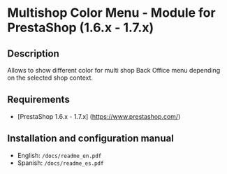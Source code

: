 Multishop Color Menu - Module for PrestaShop (1.6.x - 1.7.x)
==================================================
## Description
Allows to show different color for multi shop Back Office menu depending on the selected shop context.

## Requirements
- [PrestaShop 1.6.x - 1.7.x] (https://www.prestashop.com/)

## Installation and configuration manual
- English: `/docs/readme_en.pdf`
- Spanish: `/docs/readme_es.pdf`
